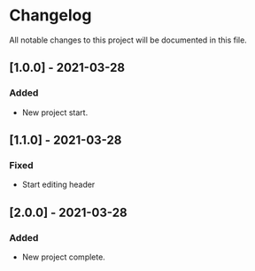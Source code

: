 # Changelog
All notable changes to this project will be documented in this file.

## [1.0.0] - 2021-03-28
### Added
- New project start.


## [1.1.0] - 2021-03-28
### Fixed
- Start editing header

## [2.0.0] - 2021-03-28
### Added
- New project complete.


